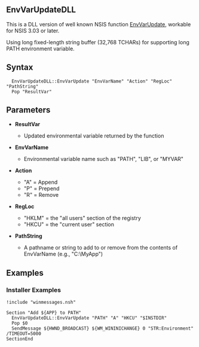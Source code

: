 EnvVarUpdateDLL
---------------

This is a DLL version of well known NSIS function [EnvVarUpdate](http://nsis.sourceforge.net/Environmental_Variables:_append,_prepend,_and_remove_entries), workable for NSIS 3.03
 or later.

Using long fixed-length string buffer (32,768 TCHARs) for supporting long PATH environment variable.

## Syntax

```
  EnvVarUpdateDLL::EnvVarUpdate "EnvVarName" "Action" "RegLoc" "PathString"
  Pop "ResultVar"
```

## Parameters

- **ResultVar**
  - Updated environmental variable returned by the function
  
- **EnvVarName**
  - Environmental variable name such as "PATH", "LIB", or "MYVAR"

- **Action**
  - "A" = Append
  - "P" = Prepend
  - "R" = Remove

- **RegLoc**
  - "HKLM" = the "all users" section of the registry
  - "HKCU" = the "current user" section

- **PathString**
  - A pathname or string to add to or remove from the contents of EnvVarName (e.g., "C:\MyApp")

## Examples

### Installer Examples

```nsis
!include "winmessages.nsh"

Section "Add ${APP} to PATH"
  EnvVarUpdateDLL::EnvVarUpdate "PATH" "A" "HKCU" "$INSTDIR"
  Pop $0
  SendMessage ${HWND_BROADCAST} ${WM_WININICHANGE} 0 "STR:Environment" /TIMEOUT=5000
SectionEnd
```
